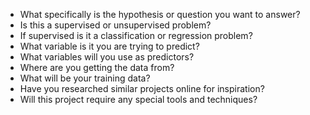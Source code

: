 * What specifically is the hypothesis or question you want to answer?
* Is this a supervised or unsupervised problem?
* If supervised is it a classification or regression problem?
* What variable is it you are trying to predict?
* What variables will you use as predictors?
* Where are you getting the data from?
* What will be your training data?
* Have you researched similar projects online for inspiration?
* Will this project require any special tools and techniques?